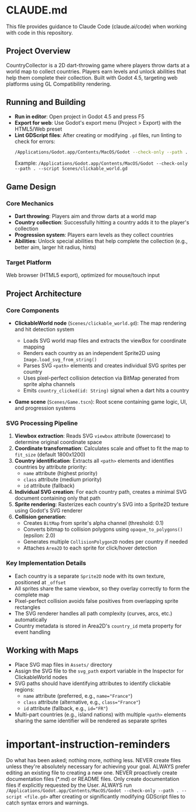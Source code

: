 # CLAUDE.md

This file provides guidance to Claude Code (claude.ai/code) when working with code in this repository.

## Project Overview

CountryCollector is a 2D dart-throwing game where players throw darts at a world map to collect countries. Players earn levels and unlock abilities that help them complete their collection. Built with Godot 4.5, targeting web platforms using GL Compatibility rendering.

## Running and Building

- **Run in editor**: Open project in Godot 4.5 and press F5
- **Export for web**: Use Godot's export menu (Project > Export) with the HTML5/Web preset
- **Lint GDScript files**: After creating or modifying `.gd` files, run linting to check for errors:
  ```bash
  /Applications/Godot.app/Contents/MacOS/Godot --check-only --path . --script path/to/file.gd
  ```
  Example: `/Applications/Godot.app/Contents/MacOS/Godot --check-only --path . --script Scenes/clickable_world.gd`

## Game Design

### Core Mechanics
- **Dart throwing**: Players aim and throw darts at a world map
- **Country collection**: Successfully hitting a country adds it to the player's collection
- **Progression system**: Players earn levels as they collect countries
- **Abilities**: Unlock special abilities that help complete the collection (e.g., better aim, larger hit radius, hints)

### Target Platform
Web browser (HTML5 export), optimized for mouse/touch input

## Project Architecture

### Core Components

- **ClickableWorld node** (`Scenes/clickable_world.gd`): The map rendering and hit detection system
  - Loads SVG world map files and extracts the viewBox for coordinate mapping
  - Renders each country as an independent Sprite2D using `Image.load_svg_from_string()`
  - Parses SVG `<path>` elements and creates individual SVG sprites per country
  - Uses pixel-perfect collision detection via BitMap generated from sprite alpha channels
  - Emits `country_clicked(id: String)` signal when a dart hits a country

- **Game scene** (`Scenes/Game.tscn`): Root scene containing game logic, UI, and progression systems

### SVG Processing Pipeline

1. **Viewbox extraction**: Reads SVG `viewbox` attribute (lowercase) to determine original coordinate space
2. **Coordinate transformation**: Calculates scale and offset to fit the map to `fit_size` (default 1800x1200)
3. **Country identification**: Extracts all `<path>` elements and identifies countries by attribute priority:
   - `name` attribute (highest priority)
   - `class` attribute (medium priority)
   - `id` attribute (fallback)
4. **Individual SVG creation**: For each country path, creates a minimal SVG document containing only that path
5. **Sprite rendering**: Rasterizes each country's SVG into a Sprite2D texture using Godot's SVG renderer
6. **Collision generation**:
   - Creates `BitMap` from sprite's alpha channel (threshold: 0.1)
   - Converts bitmap to collision polygons using `opaque_to_polygons()` (epsilon: 2.0)
   - Generates multiple `CollisionPolygon2D` nodes per country if needed
   - Attaches `Area2D` to each sprite for click/hover detection

### Key Implementation Details

- Each country is a separate `Sprite2D` node with its own texture, positioned at `_offset`
- All sprites share the same viewbox, so they overlay correctly to form the complete map
- Pixel-perfect collision avoids false positives from overlapping sprite rectangles
- The SVG renderer handles all path complexity (curves, arcs, etc.) automatically
- Country metadata is stored in Area2D's `country_id` meta property for event handling

## Working with Maps

- Place SVG map files in `Assets/` directory
- Assign the SVG file to the `svg_path` export variable in the Inspector for ClickableWorld nodes
- SVG paths should have identifying attributes to identify clickable regions:
  - `name` attribute (preferred, e.g., `name="France"`)
  - `class` attribute (alternative, e.g., `class="France"`)
  - `id` attribute (fallback, e.g., `id="FR"`)
- Multi-part countries (e.g., island nations) with multiple `<path>` elements sharing the same identifier will be rendered as separate sprites

# important-instruction-reminders
Do what has been asked; nothing more, nothing less.
NEVER create files unless they're absolutely necessary for achieving your goal.
ALWAYS prefer editing an existing file to creating a new one.
NEVER proactively create documentation files (*.md) or README files. Only create documentation files if explicitly requested by the User.
ALWAYS run `/Applications/Godot.app/Contents/MacOS/Godot --check-only --path . --script <file.gd>` after creating or significantly modifying GDScript files to catch syntax errors and warnings.
